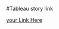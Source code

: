 #Tableau story link

[your Link Here](https://public.tableau.com/app/profile/jambugolam.charan/viz/story_17509463756920/Story1?publish=yes)
